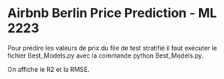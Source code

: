 # Airbnb Berlin Price Prediction - ML 2223
Pour prédire les valeurs de prix du file de test stratifié il faut exécuter le fichier Best_Models.py avec la commande python Best_Models.py.

On affiche le R2 et la RMSE.